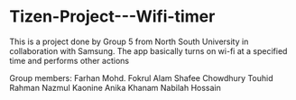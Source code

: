 # Tizen-Project---Wifi-timer
This is a project done by Group 5 from North South University in collaboration with Samsung. The app basically turns on wi-fi at a specified time and performs other actions

Group members:
Farhan Mohd. Fokrul Alam
Shafee Chowdhury
Touhid Rahman
Nazmul Kaonine
Anika Khanam
Nabilah Hossain
